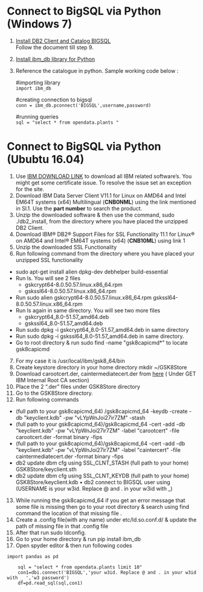 # **Connect to BigSQL via Python (Windows 7)**  
1.  [Install DB2 Client and Catalog BIGSQL](https://github.ibm.com/cognitive-data-platform/caas-sample/blob/master/documentation/StructuredDataWEXtoSPSS/CreateCEDPODBCDataSource.md)   
    Follow the document till step 9.    
2.  [Install ibm_db library for Python](https://www.ibm.com/developerworks/community/blogs/96960515-2ea1-4391-8170-b0515d08e4da/entry/Installing_Python_ibm_db_driver?lang=en)   
       
3.  Reference the catalogue in python. Sample working code  below :     
    
    #importing library   
    `import ibm_db`   
                  
    #creating connection to bigsql  
    `conn = ibm_db.pconnect('BIGSQL',username,password)`        

    #running queries    
    `sql = "select * from opendata.plants " `    
    
# Connect to BigSQL via Python (Ububtu 16.04)
 
1.	Use [IBM DOWNLOAD LINK](http://w3-103.ibm.com/software/xl/download/ticket.wss ) to download all IBM related software’s. You might get some certificate issue. To resolve the issue set an exception for the site.
2.	Download IBM Data Server Client V11.1 for Linux on AMD64 and Intel EM64T systems (x64) Multilingual (**CNB0NML**) using the link mentioned in Sl.1. Use the **part number** to search the product.
3.	Unzip the downloaded software & then use the command, sudo ./db2_install, from the directory where you have placed the unzipped DB2 Client.
4.	Download IBM® DB2® Support Files for SSL Functionality 11.1 for Linux® on AMD64 and Intel® EM64T systems (x64) (**CNB10ML**) using link 1
5.	Unzip the downloaded SSL Functionality  
6.	Run following command from the directory where you have placed your unzipped SSL functionality  
  * sudo apt-get install alien dpkg-dev debhelper build-essential
  * Run ls. You will see 2 files 
    *	gskcrypt64-8.0.50.57.linux.x86_64.rpm   
    * gskssl64-8.0.50.57.linux.x86_64.rpm
 *  Run sudo alien gskcrypt64-8.0.50.57.linux.x86_64.rpm gskssl64-8.0.50.57.linux.x86_64.rpm 
 *  Run ls again in same directory. You will see two more files
    *	gskcrypt64_8.0-51.57_amd64.deb  
    * gskssl64_8.0-51.57_amd64.deb
 * Run sudo dpkg -i gskcrypt64_8.0-51.57_amd64.deb in same directory
 * Run sudo dpkg -i gskssl64_8.0-51.57_amd64.deb in same directory.
  * Go to root directory & run sudo find -name "gsk8capicmd*" to locate gsk8capicmd
7.	For my case it is /usr/local/ibm/gsk8_64/bin
8.	Create keystore directory in your home directory mkdir ~/GSK8Store 
9.	Download carootcert.der, caintermediatecert.der from  [here](https://github.ibm.com/cognitive-data-platform/cognitive-data-platform/wiki/TLS-to-BIGSQL) ( Under GET IBM Internal Root CA section)
10.	Place the 2 “.der” files under GSK8Store directory
11.	Go to the GSK8Store directory.
12.	Run following commands
 * (full path to your gsk8capicmd_64) /gsk8capicmd_64 -keydb -create -db "keyclient.kdb" -pw "vLYpWnJoi27ir7ZM" -stash
 * (full path to your gsk8capicmd_64)/gsk8capicmd_64 -cert -add -db "keyclient.kdb" -pw "vLYpWnJoi27ir7ZM" -label "carootcert" -file carootcert.der -format binary -fips
 * (full path to your gsk8capicmd_64)/gsk8capicmd_64 -cert -add -db "keyclient.kdb" -pw "vLYpWnJoi27ir7ZM" -label "caintercert" -file caintermediatecert.der -format binary -fips
 * db2 update dbm cfg using SSL_CLNT_STASH (full path to your home) GSK8Store/keyclient.sth
 * db2 update dbm cfg using SSL_CLNT_KEYDB (full path to your home) GSK8Store/keyclient.kdb
•	db2 connect to BIGSQL user <USERNAME> using <PASSWORD>
(USERNAME is your w3id. Replace @ and . in your w3id with _)
13.	While running the gsk8capicmd_64  if you get an error message that  some file is missing then go to your root directory & search using find command the location of that missing file .
14.	Create a .config file(with any name) under etc/ld.so.conf.d/ & update the path of missing file in that .config file
15.	After that run sudo ldconfig.
16.	Go to your home directory & run pip install ibm_db
17.	Open spyder editor & then run following codes 
``` import ibm_db_dbi as dbi
import pandas as pd   

    sql = "select * from opendata.plants limit 10"
    con1=dbi.connect('BIGSQL','your w3id. Replace @ and . in your w3id with _ ','w3 password') 
    df=pd.read_sql(sql,con1) 


    

